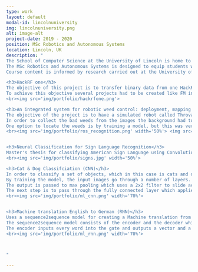 ```yaml
---
type: work
layout: default
modal-id: lincolnuniversity
img: lincolnuniversity.png
alt: image-alt
project-date: 2019 - 2020
position: MSc Robotics and Autonomous Systems
location: Lincoln, UK
description: "
The School of Computer Science at the University of Lincoln is home to the Lincoln Centre for Autonomous Systems (L-CAS), one of Europe's leading research groups in Robotics and Autonomous Systems (RAS), and a leading UK centre for research in robotics for agriculture and food production “from farm to fork”.<br>
The MSc Robotics and Autonomous Systems is designed to equip students with the advanced knowledge and skills needed to develop the innovative solutions required by the emerging global industry in Robotics and Autonomous Systems (RAS), and across many other sectors where RAS skills are applicable. These may include agri-food, automation, industry 4.0, healthcare, logistics, military, nuclear, security, and transport. The programme can also prepare students to continue their study in a research capacity, allowing them to further specialise and focus their interests.<br>
Course content is informed by research carried out at the University of Lincoln, especially in the Lincoln Centre for Autonomous Systems and associated entities, and in RAS and related areas. This aims to ensure that content remains consistently underpinned by the latest thinking.

<h3>HackRF one</h3>
The objective of this project is to transfer binary data from one HackRF One to another using a modulation for the transmitter and a demodulation on the receiver.<br>
To achieve this objective several projects had to be created like FM including RDS, WiFi snipper, Morce code, OFDM modulation and several other technologies.
<br><img src='img/portfolio/hackrfone.png'>

<h3>An integrated system for robotic weed control: deployment, mapping and targeted spraying</h3>
The objective of the project is to have a simulated robot called Throvald to run across the field of crops and find the bad weeds so that it can spray them. With image processing extracts the middle point of the recognized weed and all of the points are published as a pointCloud. Another node gets these points and desides if it needs to spray and publishes all the collected points so that it will be visualized on Rviz.<br>
In order to collect the bad weeds from the images the background had to be removed and then find the weeds. The implementation works with color matching through HSV images, though I also tried with convolutional neural network (CNN).<br>
One option to locate the weeds is by training a model, but this was very time consuming because of the annotation that had to be done. I used this annotation tool though there are many more. For the training I used a tool called mrcnn and followed their tutorial about baloon training. The training took more than 35 hours. The final result wasn't as satisfying as it should and it takes more than 3 seconds to get a result for each picture, so it wasn't usable for a real time application like we wanted.
<br><img src='img/portfolio/ros_recognition.png' width='50%'> <img src='img/portfolio/ros_weedspray.png' width='40%'>


<h3>Neural Classification for Sign Language Recognition</h3>
Master's thesis for classifying American Sign Language using Convolutional Neural Network. Collected data from Secondary and Primary sources which were combined for better accuracy. This way a large dataset was created which was combined with augmentation to have more variety. This was meant to be tested on a Pepper Robot but the social distancing made it impossible.
<br><img src='img/portfolio/signs.jpg' width='50%'>

<h3>Cat & Dog Classifciation (CNN)</h3>
In order to classify a set of objects, which in this case is cats and dogs, a model has to be created and to achieve that the classifier CNN (Convolutional Neural Network) was selected. The library tensorflow makes the tuning of most parameters an easy task and at the same time supports the usage of Cuda to interface with the supported GPU of the computers.<br>
By training the model, the input images go through a number of layers. In each of them a 3x3 kernel slides over the input image and multiplies all the values. An activation function is applied to make the model nonlinear so that it can better learn. <br>
The output is passed to max pooling which uses a 2x2 filter to slide across the output and finds the maximum value to address the issue of  overfitting. Also a dropout is used to remove a random set of neurons in that layer which helps the new data to have better effect.<br>
The next step is to pass through the fully connected layer which applies weights to predict the correct label and gives the final probabilities for each label. These weights in the training step include the Forward Pass which assigns random values to the layer, the Loss Function which is trying to adjust the weights to minimize the loss, the Backward Pass which determines which weights contributed most to the loss and adjust them and finally the final weights are updated with a specific learning rate.
<br><img src='img/portfolio/ml_cnn.png' width='70%'>


<h3>Machine translation English to German (RNN)</h3>
Uses a sequence2sequence model for creating a Machine translation from English to German using sentences which are given. The same type of model is used for multiple applications like translator, speech recognition, chatbots, video captioning and others. A sequence to sequence model can transform one sequence of words to another which might be a different size.<br>
The sequence2sequence model consists of the encoder and the decoder which use an RNN gate to fix the problem of short-term memory of word sequence.<br>
The encoder inputs every word into the gate and outputs a vector and a hidden state which is used for the next word. The decoder takes the encoder vector and outputs a sequence of words for the translation.
<br><img src='img/portfolio/ml_rnn.png' width='70%'>



"

---
```

